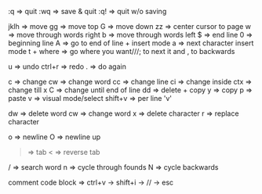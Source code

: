 :q => quit
:wq => save & quit
:q! => quit w/o saving

jklh => move
gg => move top
G => move down
zz => center cursor to page
w => move through words right
b => move through words left 
$ => end line
0 => beginning line
A => go to end of line + insert mode
a => next character insert mode
t + where => go where you want///; to next it and , to backwards

u => undo
ctrl+r => redo
. => do again

c => change
	cw => change word
	cc => change line
	ci => change inside
	ctx => change till x 
C => change until end of line
dd => delete + copy
y => copy
p => paste
v => visual mode/select
shift+v => per line 'v'

dw => delete word
cw => change word
x => delete character
r => replace character

o => newline 
O => newline up
> => tab
< => reverse tab

/ => search word
     n => cycle through founds
     N => cycle backwards

comment code block => ctrl+v -> shift+i -> // -> esc






